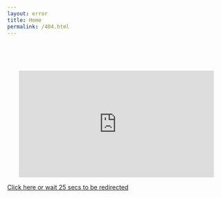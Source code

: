```yaml
---
layout: error
title: Home
permalink: /404.html
---
```


<meta http-equiv="refresh" content="25; url=https://koraxial.github.io/">
</br>
</br>
</br>
<p align="center">
<iframe src="https://giphy.com/embed/j9XoexYMmd7LdntEK4" width="450" height="246" frameBorder="0" class="giphy-embed" allowFullScreen></iframe><p><a href="https://koraxial.github.io">Click here or wait 25 secs to be redirected</a></p>
</p>

